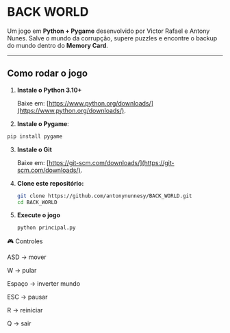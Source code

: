 # BACK WORLD

Um jogo em **Python + Pygame** desenvolvido por Victor Rafael e Antony Nunes.
Salve o mundo da corrupção, supere puzzles e encontre o backup do mundo dentro do **Memory Card**.

---

## Como rodar o jogo

1. **Instale o Python 3.10+**

   Baixe em: [https://www.python.org/downloads/](https://www.python.org/downloads/).

2. **Instale o Pygame**:
  ```bash
  pip install pygame
  ```
3. **Instale o Git**

   Baixe em: [https://git-scm.com/downloads/](https://git-scm.com/downloads/).

4. **Clone este repositório:**
   ```bash
   git clone https://github.com/antonynunnesy/BACK_WORLD.git
   cd BACK_WORLD
   
5. **Execute o jogo**
   ```bash
   python principal.py


🎮 Controles

ASD -> mover

W -> pular

Espaço -> inverter mundo

ESC -> pausar

R -> reiniciar

Q -> sair
